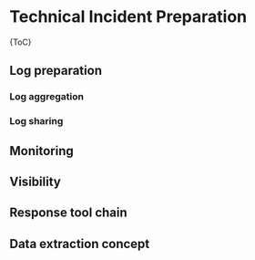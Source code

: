 # Technical Incident Preparation


{ToC}

## Log preparation

### Log aggregation

### Log sharing

## Monitoring

## Visibility

## Response tool chain

## Data extraction concept